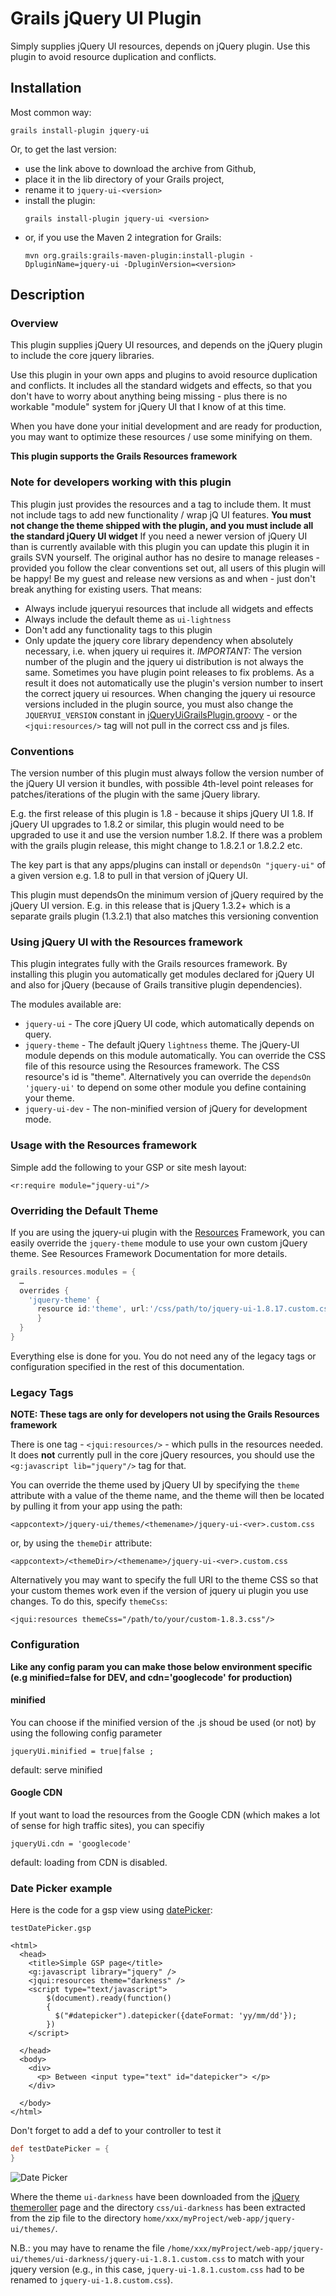 Grails jQuery UI Plugin
=======================

Simply supplies jQuery UI resources, depends on jQuery plugin. Use this plugin to avoid resource duplication and conflicts.

Installation
------------

Most common way:
```
grails install-plugin jquery-ui
```

Or, to get the last version:

* use the link above to download the archive from Github,
* place it in the lib directory of your Grails project,
* rename it to `jquery-ui-<version>`
* install the plugin:
  ``` 
  grails install-plugin jquery-ui <version>
  ```
* or, if you use the Maven 2 integration for Grails:
  ```
  mvn org.grails:grails-maven-plugin:install-plugin -DpluginName=jquery-ui -DpluginVersion=<version>
  ```
  
Description
-----------

### Overview
This plugin supplies jQuery UI resources, and depends on the jQuery plugin to include the core jquery libraries.

Use this plugin in your own apps and plugins to avoid resource duplication and conflicts. It includes all the standard widgets and effects, so that you don't have to worry about anything being missing - plus there is no workable "module" system for jQuery UI that I know of at this time.

When you have done your initial development and are ready for production, you may want to optimize these resources / use some minifying on them.

**This plugin supports the Grails Resources framework**

### Note for developers working with this plugin

This plugin just provides the resources and a tag to include them. It must not include tags to add new functionality / wrap jQ UI features.
**You must not change the theme shipped with the plugin, and you must include all the standard jQuery UI widget**
If you need a newer version of jQuery UI than is currently available with this plugin you can update this plugin it in grails SVN yourself. The original author has no desire to manage releases - provided you follow the clear conventions set out, all users of this plugin will be happy! Be my guest and release new versions as and when - just don't break anything for existing users. That means:
* Always include jqueryui resources that include all widgets and effects
* Always include the default theme as `ui-lightness`
* Don't add any functionality tags to this plugin
* Only update the jquery core library dependency when absolutely necessary, i.e. when jquery ui requires it.
*IMPORTANT:* The version number of the plugin and the jquery ui distribution is not always the same. Sometimes you have plugin point releases to fix problems. As a result it does not automatically use the plugin's version number to insert the correct jquery ui resources. When changing the jquery ui resource versions included in the plugin source, you must also change the `JQUERYUI_VERSION` constant in [jQueryUiGrailsPlugin.groovy](./jQueryUiGrailsPlugin.groovy) - or the `<jqui:resources/>` tag will not pull in the correct css and js files.

### Conventions
The version number of this plugin must always follow the version number of the jQuery UI version it bundles, with possible 4th-level point releases for patches/iterations of the plugin with the same jQuery library.

E.g. the first release of this plugin is 1.8 - because it ships jQuery UI 1.8. If jQuery UI upgrades to 1.8.2 or similar, this plugin would need to be upgraded to use it and use the version number 1.8.2. If there was a problem with the grails plugin release, this might change to 1.8.2.1 or 1.8.2.2 etc.

The key part is that any apps/plugins can install or `dependsOn "jquery-ui"` of a given version e.g. 1.8 to pull in that version of jQuery UI.

This plugin must dependsOn the minimum version of jQuery required by the jQuery UI version. E.g. in this release that is jQuery 1.3.2+ which is a separate grails plugin (1.3.2.1) that also matches this versioning convention


### Using jQuery UI with the Resources framework
This plugin integrates fully with the Grails resources framework. By installing this plugin you automatically get modules declared for jQuery UI and also for jQuery (because of Grails transitive plugin dependencies).

The modules available are:

* `jquery-ui` - The core jQuery UI code, which automatically depends on query.
* `jquery-theme` - The default jQuery `lightness` theme. The jQuery-UI module depends on this module automatically. You can override the CSS file of this resource using the Resources framework. The CSS resource's id is "theme". Alternatively you can override the `dependsOn 'jquery-ui'` to depend on some other module you define containing your theme.
* `jquery-ui-dev` - The non-minified version of jQuery for development mode.

### Usage with the Resources framework

Simple add the following to your GSP or site mesh layout:
```gsp
<r:require module="jquery-ui"/>
```

### Overriding the Default Theme

If you are using the jquery-ui plugin with the [Resources](http://grails.org/plugin/resources) Framework, you can easily override the `jquery-theme` module to use your own custom jQuery theme. See Resources Framework Documentation for more details.
```groovy
grails.resources.modules = {
  …
  overrides {
    'jquery-theme' {
      resource id:'theme', url:'/css/path/to/jquery-ui-1.8.17.custom.css'
	  }
  }
}
```

Everything else is done for you. You do not need any of the legacy tags or configuration specified in the rest of this documentation.

### Legacy Tags
**NOTE: These tags are only for developers not using the Grails Resources framework**

There is one tag - `<jqui:resources/>` - which pulls in the resources needed. It does **not** currently pull in the core jQuery resources, you should use the `<g:javascript lib="jquery"/>` tag for that.

You can override the theme used by jQuery UI by specifying the `theme` attribute with a value of the theme name, and the theme will then be located by pulling it from your app using the path:
```
<appcontext>/jquery-ui/themes/<themename>/jquery-ui-<ver>.custom.css
```
or, by using the `themeDir` attribute:
```
<appcontext>/<themeDir>/<themename>/jquery-ui-<ver>.custom.css
```
Alternatively you may want to specify the full URI to the theme CSS so that your custom themes work even if the version of jquery ui plugin you use changes. To do this, specify `themeCss`:
```gsp
<jqui:resources themeCss="/path/to/your/custom-1.8.3.css"/>
```

### Configuration
**Like any config param you can make those below environment specific (e.g minified=false for DEV, and cdn='googlecode' for production)**

#### minified
You can choose if the minified version of the .js shoud be used (or not) by using the following config parameter
```
jqueryUi.minified = true|false ;
```
default: serve minified

#### Google CDN
If yout want to load the resources from the Google CDN (which makes a lot of sense for high traffic sites), you can specifiy
```
jqueryUi.cdn = 'googlecode'
```
default: loading from CDN is disabled.


### Date Picker example
Here is the code for a gsp view using [datePicker](http://jqueryui.com/demos/datepicker):

`testDatePicker.gsp`

```gsp
<html>
  <head>
    <title>Simple GSP page</title>
    <g:javascript library="jquery" />
    <jqui:resources theme="darkness" />
    <script type="text/javascript">
        $(document).ready(function()
        {
          $("#datepicker").datepicker({dateFormat: 'yy/mm/dd'});
        })
    </script>

  </head>
  <body>
    <div>
      <p> Between <input type="text" id="datepicker"> </p>        
    </div>

  </body>
</html>
```

Don't forget to add a def to your controller to test it
```groovy
def testDatePicker = {
}
```

![Date Picker](./ui-darker.png)

Where the theme `ui-darkness` have been downloaded from the [jQuery themeroller](http://jqueryui.com/themeroller/) page and the directory `css/ui-darkness` has been extracted from the zip file to the directory `home/xxx/myProject/web-app/jquery-ui/themes/`.

N.B.: you may have to rename the file `/home/xxx/myProject/web-app/jquery-ui/themes/ui-darkness/jquery-ui-1.8.1.custom.css` to match with your jquery version (e.g., in this case, `jquery-ui-1.8.1.custom.css` had to be renamed to `jquery-ui-1.8.custom.css`).



